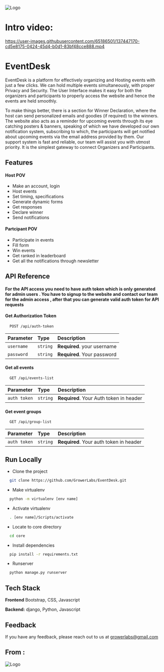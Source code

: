 
![Logo](https://i.imgur.com/j4ffLKS.png)


# Intro video:

https://user-images.githubusercontent.com/65186501/137447170-cd5e8175-0424-45d4-b0d1-83bf48cce888.mp4



    


# EventDesk

EventDesk is a platform for effectively organizing and Hosting events with just a few clicks.
We can hold multiple events simultaneously, with proper Privacy and Security.
The User Interface makes it easy for both the organizers and participants to properly access the website and hence the events are held smoothly. 


To make things better, there is a section for Winner Declaration, where the host can send personalized emails and goodies (if required) to the winners. 
The website also acts as a reminder for upcoming events through its eye catching posters & banners, speaking of which we have developed our own notification system, subscribing to which, the participants will get notified about upcoming events via the email address provided by them. Our support system is fast and reliable, our team will assist you with utmost priority.
It is the simplest gateway to connect Organizers and Participants.






<!-- to know more visit website: http://event-desk.herokuapp.com/ -->
## Features

#### Host POV

- Make an account, login
- Host events
- Set timing, specifications
- Generate dynamic forms
- Get responses
- Declare winner
- Send notifications


#### Partcipant POV
- Participate in events
- Fill form
- Win events
- Get ranked in leaderboard
- Get all the notifications through newsletter





## API Reference

#### For the API access you need to have auth token which is only generated for admin users . You have to signup to the website and contact our team for the admin access , after that you can generate valid auth token for API requests 


#### Get Authorization Token

```http
  POST /api/auth-token
```

| Parameter | Type     | Description                |
| :-------- | :------- | :------------------------- |
| `username` | `string` | **Required**. your username |
| `password` | `string` | **Required**. Your password|



#### Get all events

```http
  GET /api/events-list
```

| Parameter | Type     | Description                |
| :-------- | :------- | :------------------------- |
| `auth token` | `string` | **Required**. Your Auth token in header |

#### Get event groups

```http
  GET /api/group-list
```

| Parameter | Type     | Description                       |
| :-------- | :------- | :-------------------------------- |
| `auth token`      | `string` | **Required**. Your auth token in header|



  




  
## Run Locally

- Clone the project

```bash
  git clone https://github.com/GrowerLabs/EventDesk.git
```


- Make virtualenv

```bash
  python -m virtualenv [env name]
```
- Activate virtualenv

```bash
  . [env name]/Scripts/activate
```
- Locate to core directory
```bash
  cd core
```

- Install dependencies

```bash
  pip install -r requirements.txt
```


- Runserver

```bash
  python manage.py runserver
```




  
## Tech Stack


**Frontend** Bootstrap, CSS, Javascript

**Backend:** django, Python, Javascript


  
## Feedback

If you have any feedback, please reach out to us at growerlabs@gmail.com

  
## From :


![Logo](https://i.imgur.com/tb24D9K.jpg)
  
